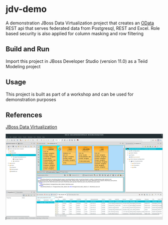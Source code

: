 # jdv-demo

A demonstration JBoss Data Virtualization project that creates an [OData](http://www.odata.org) REST api that serves federated data from Postgresql, REST and Excel. Role based security is also applied for column masking and row filtering 

## Build and Run
Import this project in JBoss Developer Studio (version 11.0)  as a Teiid Modeling project

## Usage
This project is built as part of a workshop and can be used for demonstration purposes

## References
[JBoss Data Virtualization](https://www.redhat.com/en/technologies/jboss-middleware/data-virtualization)

![cli.png](screenshot.png)
